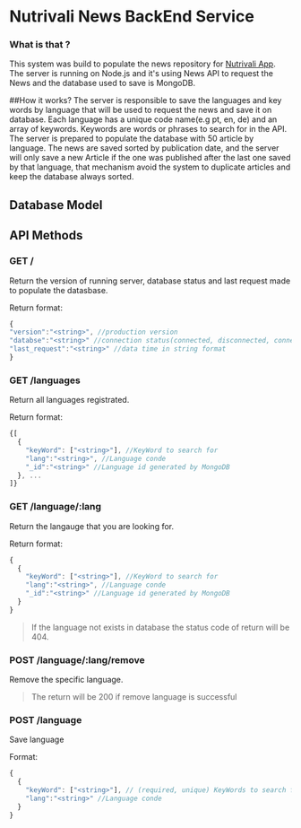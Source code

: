 
# Nutrivali News BackEnd Service

### What is that ?
This system was build to populate the news repository for [Nutrivali App](https://github.com/wiltonribeiro/nutrivali-app). The server is running on Node.js and it's using News API to request the News and the database used to save is MongoDB. 

##How it works?
The server is responsible to save the languages and key words by language that will be used to request the news and save it on database. Each language has a unique code name(e.g pt, en, de) and an array of keywords. Keywords are words or phrases to search for in the API. The server is prepared to populate the database with 50 article by language. The news are saved sorted by publication date, and the server will only save a new Article if the one was published after the last one saved by that language, that mechanism avoid the system to duplicate articles and keep the database always sorted.

## Database Model



## API Methods

### GET /
Return the version of running server, database status and last request made to populate the datasbase.

Return format:
```javascript
{
"version":"<string>", //production version
"databse":"<string>" //connection status(connected, disconnected, connecting, disconnecting)
"last_request":"<string>" //data time in string format
}
```

### GET /languages
Return all languages registrated.

Return format:
```javascript
{[
  {
    "keyWord": ["<string>"], //KeyWord to search for
    "lang":"<string>", //Language conde
    "_id":"<string>" //Language id generated by MongoDB
  }, ...
]}
```

### GET /language/:lang
Return the langauge that you are looking for.

Return format:
```javascript
{
  {
    "keyWord": ["<string>"], //KeyWord to search for
    "lang":"<string>", //Language conde
    "_id":"<string>" //Language id generated by MongoDB
  }
}
```
> If the language not exists in database the status code of return will be 404.

### POST /language/:lang/remove
Remove the specific language.

> The return will be 200 if remove language is successful

### POST /language

Save language

Format:
```javascript
{
  {
    "keyWord": ["<string>"], // (required, unique) KeyWords to search for
    "lang":"<string>" //Language conde
  }
}
```

